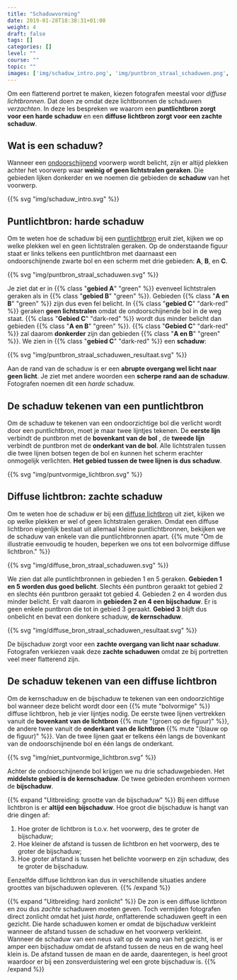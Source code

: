 ```yaml
---
title: "Schaduwvorming"
date: 2019-01-28T18:38:31+01:00
weight: 4
draft: false
tags: []
categories: []
level: ""
course: ""
topic: ""
images: ['img/schaduw_intro.png', 'img/puntbron_straal_schaduwen.png', 'img/puntbron_straal_schaduwen_resultaat.png', 'img/puntvormige_lichtbron.png', 'img/diffuse_bron_straal_schaduwen.png', 'img/diffuse_bron_straal_schaduwen_resultaat.png', 'img/niet_puntvormige_lichtbron.png']
---
```

Om een flatterend portret te maken, kiezen fotografen meestal voor *diffuse
lichtbronnen*. Dat doen ze omdat deze lichtbronnen de schaduwen *verzachten*.
In deze les bespreken we waarom een **puntlichtbron zorgt voor een harde
schaduw** en een **diffuse lichtbron zorgt voor een zachte schaduw**.

## Wat is een schaduw?
Wanneer een [ondoorschijnend](../reflecteren_absorberen_doorlaten#licht-doorlaten)
voorwerp wordt belicht, zijn er altijd plekken achter
het voorwerp waar **weinig of geen lichtstralen geraken**. Die gebieden lijken
donkerder en we noemen die gebieden de **schaduw** van het voorwerp.

{{% svg "img/schaduw_intro.svg" %}}

## Puntlichtbron: harde schaduw
Om te weten hoe de schaduw bij een
[puntlichtbron](../lichtbronnen#puntvormige-en-diffuse-lichtbronnen) eruit
ziet, kijken we op welke plekken wel en geen lichtstralen geraken. Op de
onderstaande figuur staat er links telkens een puntlichtbron met daarnaast een
ondoorschijnende zwarte bol en een scherm met drie gebieden: **A**, **B**, en
**C**.

{{% svg "img/puntbron_straal_schaduwen.svg" %}}

Je ziet dat er in {{% class "**gebied A**" "green" %}} evenveel lichtstralen
geraken als in {{% class "**gebied B**" "green" %}}. Gebieden {{% class "**A en B**" "green" %}} zijn dus even fel belicht. In
{{% class "**gebied C**" "dark-red" %}} geraken **geen lichtstralen** omdat de
ondoorschijnende bol in de weg staat.
{{% class "**Gebied C**" "dark-red" %}} wordt dus minder belicht dan gebieden
{{% class "**A en B**" "green" %}}. {{% class "**Gebied C**" "dark-red" %}} zal
daarom **donkerder** zijn dan gebieden
{{% class "**A en B**" "green" %}}. We zien in
{{% class "**gebied C**" "dark-red" %}} een **schaduw**:

{{% svg "img/puntbron_straal_schaduwen_resultaat.svg" %}}

Aan de rand van de schaduw is er een **abrupte overgang wel licht naar geen
licht**. Je ziet met andere woorden een **scherpe rand aan de schaduw**.
Fotografen noemen dit een *harde* schaduw.

## De schaduw tekenen van een puntlichtbron
Om de schaduw te tekenen van een ondoorzichtige bol die verlicht wordt door een
puntlichtbron, moet je maar twee lijntjes tekenen. De **eerste lijn** verbindt
de puntbron met de **bovenkant van de bol** , de **tweede lijn** verbindt de
puntbron met de **onderkant van de bol**. Alle lichtstralen tussen die twee
lijnen botsen tegen de bol en kunnen het scherm erachter onmogelijk verlichten.
**Het gebied tussen de twee lijnen is dus schaduw**.

{{% svg "img/puntvormige_lichtbron.svg" %}}

## Diffuse lichtbron: zachte schaduw
Om te weten hoe de schaduw er bij een
[diffuse lichtbron](../lichtbronnen#puntvormige-en-diffuse-lichtbronnen)
uit ziet, kijken we op welke plekken er wel of geen lichtstralen geraken.
Omdat een diffuse lichtbron eigenlijk bestaat uit allemaal
kleine puntlichtbronnen, bekijken we de schaduw van enkele van die
puntlichtbronnen apart.
{{% mute "Om de illustratie eenvoudig te houden, beperken we ons tot een bolvormige diffuse lichtbron." %}}

{{% svg "img/diffuse_bron_straal_schaduwen.svg" %}}

We zien dat alle puntlichtbronnen in gebieden 1 en 5 geraken. **Gebieden 1 en 5
worden dus goed belicht**.
Slechts één puntbron geraakt tot gebied 2
en slechts één puntbron geraakt tot gebied 4.
Gebieden 2 en 4 worden dus minder belicht. Er valt daarom in **gebieden 2 en 4
een bijschaduw**. Er is geen enkele puntbron die tot in gebied 3 geraakt.
**Gebied 3** blijft dus onbelicht en bevat een donkere schaduw, **de kernschaduw**.

{{% svg "img/diffuse_bron_straal_schaduwen_resultaat.svg" %}}

De bijschaduw zorgt voor een **zachte overgang van licht naar schaduw**.
Fotografen verkiezen vaak deze **zachte schaduwen** omdat ze bij portretten
veel meer flatterend zijn.

## De schaduw tekenen van een diffuse lichtbron
Om de kernschaduw en de bijschaduw te tekenen van een ondoorzichtige bol
wanneer deze belicht wordt door een {{% mute "bolvormige" %}} diffuse
lichtbron, heb je vier lijntjes nodig. De eerste twee lijnen vertrekken vanuit
de **bovenkant van de lichtbron** {{% mute "(groen op de figuur)" %}}, de andere
twee vanuit de **onderkant van de lichtbron** {{% mute "(blauw op de figuur)" %}}.
Van de twee lijnen gaat er telkens één langs de bovenkant van de
ondoorschijnende bol en één langs de onderkant.

{{% svg "img/niet_puntvormige_lichtbron.svg" %}}

Achter de ondoorschijnende bol krijgen we nu drie schaduwgebieden. Het **middelste
gebied is de kernschaduw**. De twee gebieden eromheen vormen de **bijschaduw**.

{{% expand "Uitbreiding: grootte van de bijschaduw" %}}
Bij een diffuse lichtbron is er **altijd een bijschaduw**. Hoe groot die bijschaduw is hangt van drie dingen af:

1. Hoe groter de lichtbron is t.o.v. het voorwerp, des te groter de bijschaduw;
2. Hoe kleiner de afstand is tussen de lichtbron en het voorwerp, des te groter de bijschaduw;
3. Hoe groter afstand is tussen het belichte voorwerp en zijn schaduw, des te groter de bijschaduw.

Eenzelfde diffuse lichtbron kan dus in verschillende situaties andere groottes
van bijschaduwen opleveren.
{{% /expand %}}

{{% expand "Uitbreiding: hard zonlicht" %}}
De zon is een diffuse lichtbron en zou dus *zachte* schaduwen moeten geven.
Toch vermijden fotografen direct zonlicht omdat het juist *harde*,
onflatterende schaduwen geeft in een gezicht. Die harde schaduwen komen er
omdat de bijschaduw verkleint wanneer de afstand tussen de schaduw en het
voorwerp verkleint. Wanneer de schaduw van een neus valt op de wang van het
gezicht, is er amper een bijschaduw omdat de afstand tussen de neus en de wang
heel klein is. De afstand tussen de maan en de aarde, daarentegen, is heel groot
waardoor er bij een zonsverduistering wel een grote bijschaduw is.
{{% /expand %}}
